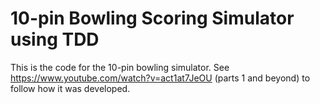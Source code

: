 # 10-pin Bowling Scoring Simulator using TDD

This is the code for the 10-pin bowling simulator. See https://www.youtube.com/watch?v=act1at7JeOU (parts 1 and beyond) to follow how it was developed.

